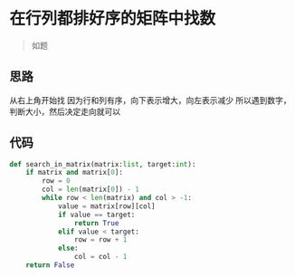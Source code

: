 # 在行列都排好序的矩阵中找数
> 如题

**思路**
--------------------

从右上角开始找
因为行和列有序，向下表示增大，向左表示减少
所以遇到数字，判断大小，然后决定走向就可以

**代码**
--------------------

```python
def search_in_matrix(matrix:list, target:int):
    if matrix and matrix[0]:
        row = 0
        col = len(matrix[0]) - 1
        while row < len(matrix) and col > -1:
            value = matrix[row][col]
            if value == target:
                return True
            elif value < target:
                row = row + 1
            else:
                col = col - 1
    return False
```

